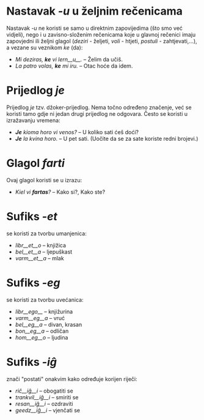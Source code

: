 # Nastavak *-u* u željnim rečenicama

Nastavak *-u* ne koristi se samo u direktnim zapovijedima (što smo već vidjeli), nego i u zavisno-složenim rečenicama koje u glavnoj rečenici imaju zapovjedni ili željni glagol (*deziri* - željeti, *voli* - htjeti, *postuli* - zahtjevati,...), a vezane su veznikom *ke* (da):

- *Mi deziras, __ke__ vi lern__u__.* – Želim da učiš.
- *La patro volas, __ke__ mi iru.* – Otac hoće da idem. 
 
# Prijedlog *je*

Prijedlog *je* tzv. džoker-prijedlog. Nema točno određeno značenje, već se koristi tamo gdje ni jedan drugi prijedlog ne odgovara. Često se koristi u izražavanju vremena:

- *__Je__ kioma horo vi venos?* – U koliko sati ćeš doći?
- *__Je__ la kvina horo.* – U pet sati. (Uočite da se za sate koriste redni brojevi.)
 

# Glagol *farti*

Ovaj glagol koristi se u izrazu:

- *Kiel vi __fartas__?* – Kako si?, Kako ste?


# Sufiks *-et*

se koristi za tvorbu umanjenica:

- *libr__et__o* – knjižica
- *bel__et__a*  – ljepuškast
- *varm__et__a* – mlak
 

# Sufiks *-eg*

se koristi za tvorbu uvećanica:

- *libr__ego__*  – knjižurina
- *varm__eg__a*  – vruć
- *bel__eg__a*   – divan, krasan
- *bon__eg__a*   – odličan
- *hom__eg__o*   – ljudina


# Sufiks *-iĝ*

znači "postati" onakvim kako određuje korijen riječi:

- *riĉ__iĝ__i*      – obogatiti se
- *trankvil__iĝ__i* – smiriti se
- *resan__iĝ__i*    – ozdraviti
- *geedz__iĝ__i*    – vjenčati se
 

